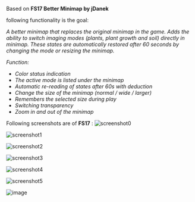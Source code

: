 Based on **FS17 Better Minimap by jDanek**

following functionality is the goal:

*A better minimap that replaces the original minimap in the game. Adds the ability to switch imaging modes (plants, plant growth and soil) directly in minimap. These states are automatically restored after 60 seconds by changing the mode or resizing the minimap.*

*Function:*
- *Color status indication*
- *The active mode is listed under the minimap*
- *Automatic re-reading of states after 60s with deduction*
- *Change the size of the minimap (normal / wide / larger)*
- *Remembers the selected size during play*
- *Switching transparency*
- *Zoom in and out of the minimap*

Following screenshots are of **FS17**  :
![screenshot0](https://github.com/user-attachments/assets/a24b5bf9-7f54-4d85-a421-22a0101c2b42)
  
![screenshot1](https://github.com/user-attachments/assets/77e87740-48da-4d4b-b0c8-ccfeecfaf09c)

![screenshot2](https://github.com/user-attachments/assets/6fb8c130-16d3-4723-82af-e014c1abc264)
  
![screenshot3](https://github.com/user-attachments/assets/105230f1-911f-493b-a0dd-c66464fa379a)

![screenshot4](https://github.com/user-attachments/assets/3413aed1-0a43-4429-8acf-0402cfe34e75)

![screenshot5](https://github.com/user-attachments/assets/24f95419-b417-4260-befe-ec641ece346f)

![image](https://github.com/user-attachments/assets/ef471bfa-ae59-4500-93ab-155b73c5c922)


